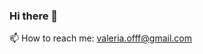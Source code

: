 ### Hi there 👋

<!-- 
🔭 I’m currently working on improving my skills -->

📫 How to reach me: valeria.offf@gmail.com

<!-- [My portfolio](https://vvaleri.info/) -->

<!-- Tools and languages:

![HTML](https://img.shields.io/badge/-HTML-000000?style=plastic&logo=HTML5&logoColor=E44D26)
![CSS](https://img.shields.io/badge/-CSS-000000?style=plastic&logo=CSS3&logoColor=2062AF)
![SCSS](https://img.shields.io/badge/-SCSS-000000?style=plastic&logo=SASS&logoColor=CC6699)
![Stylus](https://img.shields.io/badge/-Stylus-000000?style=plastic&logo=Stylus&logoColor=CC6699)
![Pug](https://img.shields.io/badge/-Pug-000000?style=plastic&logo=Pug&logoColor=A86454)
![БЭМ](https://img.shields.io/badge/-БЭМ-000000?style=plastic&logo=BEM&logoColor=1282B9)
![Gulp](https://img.shields.io/badge/-Gulp-000000?style=plastic&logo=Gulp&logoColor=EB4A4B)
![Webpack](https://img.shields.io/badge/-Webpack-000000?style=plastic&logo=Webpack&logoColor=2377BF)
![Git](https://img.shields.io/badge/-Git-000000?style=plastic&logo=Git&logoColor=F05133)
![React](https://img.shields.io/badge/-React-000000?style=plastic&logo=React&logoColor=0AD8FD)
![Redux](https://img.shields.io/badge/-Redux-000000?style=plastic&logo=Redux&logoColor=0AD8FD)
![Styled-components](https://img.shields.io/badge/-Styled_Components-000000?style=plastic&logo=styled-components&logoColor=BA679E)
![JavaScript](https://img.shields.io/badge/-JavaScript-000000?style=plastic&logo=JavaScript&logoColor=E9D54D)
![MongoDB](https://img.shields.io/badge/-MongoDB-000000?style=plastic&logo=MongoDB&logoColor=439A40)
![MaterialUI](https://img.shields.io/badge/-MaterialUI-000000?style=plastic&logo=MaterialUI&logoColor=0AD8FD)



![Codewars](https://www.codewars.com/users/valeriya-off/badges/micro) -->

<!--
**vvaleri/vvaleri** is a ✨ _special_ ✨ repository because its `README.md` (this file) appears on your GitHub profile.

Here are some ideas to get you started:

- 🔭 I’m currently working on ...
- 🌱 I’m currently learning ...
- 👯 I’m looking to collaborate on ...
- 🤔 I’m looking for help with ...
- 💬 Ask me about ...
- 📫 How to reach me: ...
- 😄 Pronouns: ...
- ⚡ Fun fact: ...
-->

